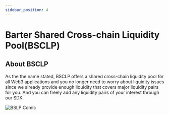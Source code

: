 ```yaml
---
sidebar_position: 4
---
```

# Barter Shared Cross-chain Liquidity Pool(BSCLP)

## About BSCLP
As the the name stated, BSCLP offers a shared cross-chain liquidity pool for all Web3 applications and you no longer need to worry about liquidity issues since we already provide enough liquidity that covers major liquidity pairs for you. And you can freely add any liquidity pairs of your interest through our SDK.  

![BSLP Comic](/img/barter/BSLP-comic.png "BSLP Comic")